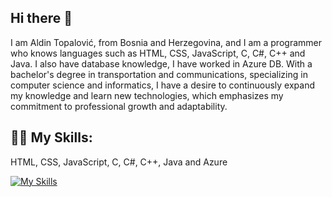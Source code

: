 ## Hi there 👋

I am Aldin Topalović, from Bosnia and Herzegovina, and I am a programmer who knows languages such as HTML, CSS, JavaScript, C, C#, C++  and Java. I also have database knowledge, I have worked in Azure DB. With a bachelor's degree in transportation and communications, specializing in computer science and informatics, I have a desire to continuously expand my knowledge and learn new technologies, which emphasizes my commitment to professional growth and adaptability.

## :man_technologist: My Skills: 
HTML, CSS, JavaScript, C, C#, C++, Java and Azure

[![My Skills](https://skillicons.dev/icons?i=html,css,js,c,cs,cpp,java,azure)](https://skillicons.dev)




